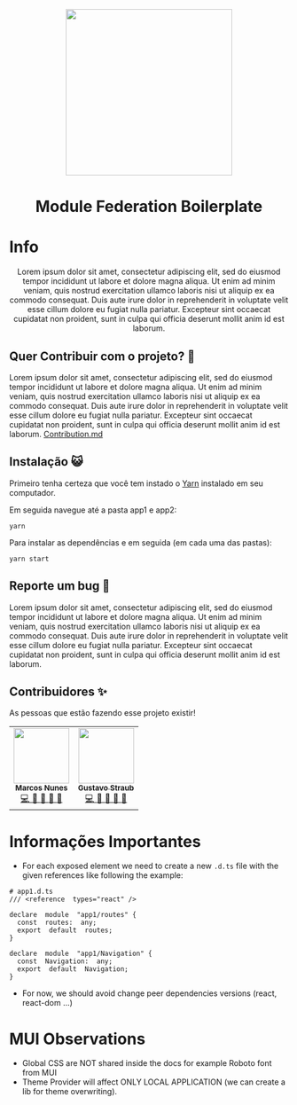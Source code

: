 
<div align="center">
    <img src="#" width="300px" />
    <h1><b>Module Federation Boilerplate</b></h1>
</div>


# Info

<center> Lorem ipsum dolor sit amet, consectetur adipiscing elit, sed do eiusmod tempor incididunt ut labore et dolore magna aliqua. Ut enim ad minim veniam, quis nostrud exercitation ullamco laboris nisi ut aliquip ex ea commodo consequat. Duis aute irure dolor in reprehenderit in voluptate velit esse cillum dolore eu fugiat nulla pariatur. Excepteur sint occaecat cupidatat non proident, sunt in culpa qui officia deserunt mollit anim id est laborum.</center>


## Quer Contribuir com o projeto? :open_hands:

Lorem ipsum dolor sit amet, consectetur adipiscing elit, sed do eiusmod tempor incididunt ut labore et dolore magna aliqua. Ut enim ad minim veniam, quis nostrud exercitation ullamco laboris nisi ut aliquip ex ea commodo consequat. Duis aute irure dolor in reprehenderit in voluptate velit esse cillum dolore eu fugiat nulla pariatur. Excepteur sint occaecat cupidatat non proident, sunt in culpa qui officia deserunt mollit anim id est laborum. [Contribution.md](#####)

## Instalação :smiley_cat:

Primeiro tenha certeza que você tem instado o [Yarn](https://yarnpkg.com) instalado em seu computador.

Em seguida navegue até a pasta app1 e app2:

    yarn

Para instalar as dependências e em seguida (em cada uma das pastas):

    yarn start

## Reporte um bug :shit:

Lorem ipsum dolor sit amet, consectetur adipiscing elit, sed do eiusmod tempor incididunt ut labore et dolore magna aliqua. Ut enim ad minim veniam, quis nostrud exercitation ullamco laboris nisi ut aliquip ex ea commodo consequat. Duis aute irure dolor in reprehenderit in voluptate velit esse cillum dolore eu fugiat nulla pariatur. Excepteur sint occaecat cupidatat non proident, sunt in culpa qui officia deserunt mollit anim id est laborum. 

## Contribuidores ✨

As pessoas que estão fazendo esse projeto existir!

<table>
  <tr>
    <td align="center">
        <a href="https://github.com/marcos-nunes-dev">
            <img src="https://avatars.githubusercontent.com/u/4360587?v=4" width="100px;" alt=""/>
            <br />
            <sub><b>Marcos Nunes</b></sub>
        </a>
        <br />
        <a href="https://github.com/GrowRoadmap/grow-app-front/commits?author=marcos-nunes-dev" title="Code">
            💻
        </a>
        <a href="#" title="Ideas, Planning, & Feedback">
            🤔
        </a>
        <a href="https://github.com/GrowRoadmap/grow-app-front/commits?author=marcos-nunes-dev" title="Documentation">
            📖
        </a>
        <a href="https://github.com/GrowRoadmap/grow-app-front/pulls?q=is%3Apr+reviewed-by%3marcos-nunes-dev" title="Reviewed Pull Requests">
            👀
        </a>
        <a href="https://github.com/GrowRoadmap/grow-app-front/issues?q=author%3marcos-nunes-dev" title="Bug reports">
            🐛
        </a>
    </td>   
    <td align="center">
        <a href="https://github.com/GustavoStraub">
            <img src="https://avatars.githubusercontent.com/u/49662792?v=4" width="100px;" alt=""/>
            <br />
            <sub><b>Gustavo Straub</b></sub>
        </a>
        <br />
        <a href="https://github.com/GrowRoadmap/grow-app-front/commits?author=GustavoStraub" title="Code">
            💻
        </a>
        <a href="#" title="Ideas, Planning, & Feedback">
            🤔
        </a>
        <a href="https://github.com/GrowRoadmap/grow-app-front/commits?author=GustavoStraub" title="Documentation">
            📖
        </a>
        <a href="https://github.com/GrowRoadmap/grow-app-front/pulls?q=is%3Apr+reviewed-by%3GustavoStraub" title="Reviewed Pull Requests">
            👀
        </a>
        <a href="https://github.com/GrowRoadmap/grow-app-front/issues?q=author%3GustavoStraub" title="Bug reports">
            🐛
        </a>
    </td>    
  </tr>
</table>

# Informações Importantes

- For each exposed element we need to create a new `.d.ts` file with the given references like following the example: 
```
# app1.d.ts
/// <reference  types="react" />

declare  module  "app1/routes" {
  const  routes:  any;
  export  default  routes;
}
 
declare  module  "app1/Navigation" {
  const  Navigation:  any;
  export  default  Navigation;
}

```
- For now, we should avoid change peer dependencies versions (react, react-dom ...)


# MUI Observations
-  Global CSS are NOT shared inside the docs for example Roboto font from MUI
- Theme Provider will affect ONLY LOCAL APPLICATION (we can create a lib for theme overwriting).

<!-- markdownlint-restore -->
<!-- prettier-ignore-end -->
